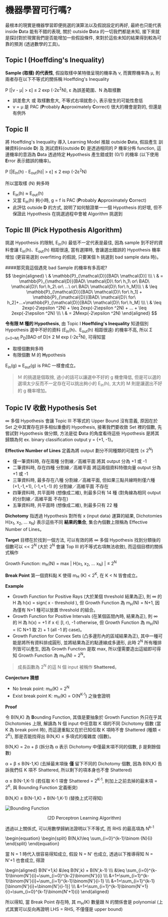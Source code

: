 # 機器學習可行嗎?
最根本的現實是機器學習即便挑選的演算法以及假說設定的再好, 最終也只能代表 inside **D**ata 能有不錯的表現, 關於 outside **D**ata 的一切我們都是未知, 接下來就是探討對於現實我們是否能增加一些假設條件, 來對於這些未知的結果得到較為可靠的預測 (透過數學的工具)。


## Topic I (Hoeffding's Inequality)
**Sample (取樣) 的代表性**, 假設取樣中某特徵呈現的機率為 ν, 而實際機率為 μ, 則兩者存在以下不等式的關係稱 Hoeffding's Inequality

P [|ν - μ| > ɛ] ≤ 2 exp (-2ɛ<sup>2</sup>N), ɛ 為誤差範圍、N 為取樣數

* 誤差愈大 或 取樣數愈大, 不等式右項就愈小, 表示發生的可能性愈低
* ν = μ 是 PAC (**P**robably **A**pproximately **C**orrect) 很大的機會是對的, 但還是有例外

## Topic II
將 Hoeffding's Inequality 導入 Learning Model 推敲 outside **D**ata, 假設產生 訓練資料(inside **D**) 及 測試資料(outside **D**) 是透過相同的 P 機率分佈 function, 這邊機率的意涵為 **D**ata 透過特定 **H**ypothesis 產生錯或對 (0/1) 的機率 (以下使用 **E**rror 表示錯誤的機率)。

P [|E<sub>in</sub>(h) - E<sub>out</sub>(h)| > ɛ] ≤ 2 exp (-2ɛ<sup>2</sup>N)

所以當取樣 (N) 夠多時

* E<sub>in</sub>(h) ≈ E<sub>out</sub>(h)
* 又當 E<sub>in</sub>(h) 夠小時, g = f is PAC (**P**robably **A**pproximately **C**orrect)
* 此評估 outside **D** 的方式, 說明了如何驗證單一一個 Hypothesis 的好壞, 但不保證此 Hypothesis 在挑選過程中會被 Algorithm 挑選到

## Topic III (Pick Hypothesis Algorithm)
挑選 Hypothesis 的限制, E<sub>in</sub>(h) 最低不一定代表是最佳, 因為 sample 到不好的資料會讓 E<sub>in</sub>(h)、E<sub>out</sub>(h) 相距很遠, 當有選擇時, 會讓選出錯誤的 Hypothesis 機率增加 (更容易選到 overfitting 的假說, 只要某個 h 挑選到 bad sample data 時)。

####那究竟這個遇見 bad Sample 的機率有多高呢?
$$
\begin{aligned}
\ & \mathbb{P}_{\mathcal{D}}[BAD\ \mathcal{D}] \\\
\ & = \mathbb{P}_{\mathcal{D}}[BAD\ \mathcal{D}\ for\ h_1\ or\ BAD\ \mathcal{D}\ for\ h_2\ or\ ...\ or\ BAD\ \mathcal{D}\ for\ h_M]\\\
\ & \leq \mathbb{P}_{\mathcal{D}}[BAD\ \mathcal{D}\ for\ h_1] + \mathbb{P}_{\mathcal{D}}[BAD\ \mathcal{D}\ for\ h_2]+...+\mathbb{P}_{\mathcal{D}}[BAD\ \mathcal{D}\ for\ h_M] \\\
\ & \leq 2exp(-2\epsilon ^2N) + \leq 2exp(-2\epsilon ^2N) + ... + \leq 2exp(-2\epsilon ^2N) \\\
\ & = 2Mexp(-2\epsilon ^2N)
\end{aligned}
$$


**令有限 M 種的 Hypothesis**, 由 Topic I **Hoeffding's Inequality** 知道個別 Hypothesis 選中不好的資料 (E<sub>in</sub>(h)、E<sub>out</sub>(h) 相距很遠) 的機率不高, 所以 Σ <sub>(i=0~M) </sub>P<sub>D</sub>[BAD of D]≤ 2 M exp (-2ɛ<sup>2</sup>N), 可得知當

* 取樣個數夠多時
* 有限個數 M 的 **H**ypothesis
 
E<sub>in</sub>(g) ≈ E<sub>out</sub>(g) is PAC 一樣會成立。

> Ｍ 的挑選是個取捨, 過小的話可以讓選中不好的 g 機會降低, 但是可以選的選項太少反而不一定存在可以挑出夠小的 E<sub>in</sub>(h), 太大的 M 則是讓選出不好的 g 機率增加。

## Topic IV 收斂 Hypothesis Set
∞ 多個 Hypothesis 會讓 Topic III 不等式的 Upper Bound 沒有意義, 原因在於 Set 之中其實存在許多相似重疊的 Hypothesis, 接著我們要收斂 Set 裡的個數, 先嘗試對 Hypothesis 做分類, 方法是從 **D**ata 的角度看待這些 Hypothesis 是將其歸類為何 ex. binary classification output y = {+1, -1}。

**Effective Number of Lines** 定義為將 output 劃分不同種類的可能性 (≤ 2<sup>N</sup>)

* 僅一筆資料時, 存在兩種 分割線／高維平面 將其 output 分為 +1 或 -1
* 二筆資料時, 存在四種 分割線／高維平面 將這兩個資料特徵向量 output 分為 +1 或 -1
* 三筆資料時, 最多存在八種 分割線／高維平面, 但如果三點共線時則僅六種 (+1,-1,+1), (-1,+1,-1) 的 分割線／高維平面 不存在
* 四筆資料時, 共平面時 (想像成二維), 則最多只有 14 種 (對角線為相同 output 的分割線／高維平面 不存在)
* 五筆資料時, 共平面時 (想像成二維), 則最多只有 22 種

**Dichotomy** 指透過 Hypothesis 對所有 x (input data) 運算的結果, Dichotomies H(x<sub>1</sub>, x<sub>2</sub>, ... x<sub>N</sub>) 表示這些不同 **結果的集合**, 集合內個數上限稱為 Effective Number of Lines。

**Target** 目標在於找到一個方法, 可以有效的將 ∞ 多個 Hypothesis 找到分類後的個數可以 << 2<sup>N</sup> (大於 2<sup>N</sup> 會讓 Top III 的不等式右項無法收斂), 而這個目標的關係式稱作 

Growth Function: m<sub>H</sub>(N) = max | H(x<sub>1</sub>, x<sub>2</sub>, ... x<sub>N</sub>) | ≤ 2<sup>N</sup>

**Break Point** 第一個資料點 K 使得 m<sub>H</sub> (K) < 2<sup>K</sup>, 在  K < N 皆會成立。

**Example**

* Growth Function for Positive Rays (大於某個 threshold 結果為正), 則 ∞ 的 H 為 h(x) = sign( x - threshold ), 但 Growth Function 為 m<sub>H</sub>(N) = N+1, 因為僅有 N+1 種可以放置 threshold 的組合。
* Growth Function for Positive Intervals (在某個區間內時, 結果為正), 則 ∞ 的 H 為 h(x) = +1 if x ∈ [l, r), -1 otherwise, 但 Growth Function 為 m<sub>H</sub>(N) = (C N+1 取 2) + 1 (all -1 的 case)。
* Growth Function for Convex Sets (凸多邊形內的區域結果為正), 其中一種可能是將所有資料排成圓形, 並將結果為正的點連線成多邊形, 此時 2<sup>N</sup> 所有種排列皆可以產生, 因為 Growth Function 是取 max, 所以僅需要造出這組即可得知 Growth Function 為 m<sub>H</sub>(N) = 2<sup>N</sup>。
> 成長函數為 2<sup>N</sup> 的這 N 個 input 被稱作 **Shattered**。


**Conjecture 猜想**

* No break point: m<sub>H</sub>(K) = 2<sup>N</sup>
* Exist break point K: m<sub>H</sub>(K) = O(N<sup>K-1</sup>) 之後會證明

**Proof**

令 B(N,K) 為 **B**ounding Function, 其值是要抽象於 Growth Function 外只在乎其 Dichotomies 上限, 解讀為 N 個 input 中任意取 K 項的不同 Dichotomy 個數 (當 K 為 break point 時), 而這邊重點又在於已知任取 K 項時不會 Shattered (種類 < 2<sup>K</sup>), 那是否能找得出 B(N,K) ≤ 多項式的複雜度 (個數)。 

B(N,K) = 2α + β (拆分為 α 表示 Dichotomy 中僅最末項不同的個數, β 是剩餘個數)

α + β ≤ B(N-1,K) (去掉最末項後 **僅** 留下不同的 Dichotomy 個數, 因為 B(N,K) 告訴我們任 K 項不 Shattered, 所以剩下的項本身也不會 Shattered)

α ≤ B(N-1,K-1) (若任取 K-1 項會 Shattered = 2<sup>K-1</sup>, 則加上之前去掉的最末項 =  2<sup>K</sup>, 與 Bounding Function 定義衝突)

B(N,K) ≤ B(N-1,K) + B(N-1,K-1) (替換上式可得知)

![Bounding Function](https://c7.staticflickr.com/8/7396/27806904806_dc75eeba71.jpg)
<center>(2D Perceptron Learning Algorithm)</center>

透過以上關係式, 可以用數學歸納法證明以下不等式, 而 RHS 的最高項為 N<sup>k-1</sub>
<div> 
\begin{equation}
  \begin{split}
B(N,k)\leq \sum_{i=0}^{k-1}\binom {N}{i}
\end{split}
\end{equation}
</div>

當 N = 1 時代入很容易得知成立, 假設 N = N' 也成立, 透過以下推導得知 N = N'+1 也會成立, 得證
<div> 
\begin{aligned}
B(N'+1,k) &\leq B(N',k) + B(N',k-1) \\\
&\leq \sum_{i=0}^{k-1}\binom{N'}{i}+\sum_{i=0}^{k-2}\binom{N'}{i} \\\
&=1+\sum_{i=1}^{k-1}\binom{N'}{i}+\sum_{i=1}^{k-1}\binom{N'}{i-1} \\\
&=1+\sum_{i=1}^{k-1}[\binom{N'}{i}+\binom{N'}{i-1}] \\\
&=1+\sum_{i=1}^{k-1}\binom{N'+1}{i}=\sum_{i=0}^{k-1}\binom{N'+1}{i}
\end{aligned}
</div>

所以得知, 當 Break Point 存在時, 其 m<sub>H</sub>(K) 數量跟 N 的關係會是 polynomial (上式其實可以反向再證明 LHS = RHS, 不僅僅是 upper bound)